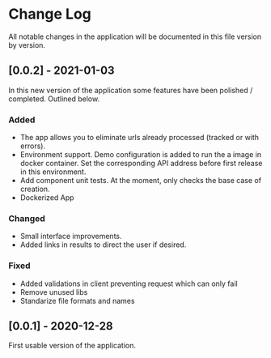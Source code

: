 
# Change Log
All notable changes in the application will be documented in this file version by version.
 
## [0.0.2] - 2021-01-03
 
In this new version of the application some features have been polished / completed. Outlined below.
 
### Added
- The app allows you to eliminate urls already processed (tracked or with errors).
- Environment support. Demo configuration is added to run the a image in docker container. Set the corresponding API address before first release in this environment.
- Add component unit tests. At the moment, only checks the base case of creation.
- Dockerized App
 
### Changed
- Small interface improvements.
- Added links in results to direct the user if desired.
 
### Fixed
- Added validations in client preventing request which can only fail
- Remove unused libs
- Standarize file formats and names
 
## [0.0.1] - 2020-12-28
  
First usable version of the application.